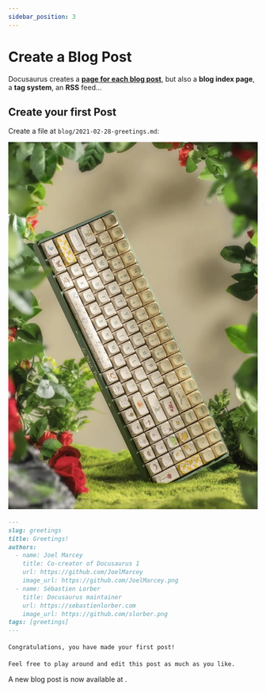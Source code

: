 ```yaml
---
sidebar_position: 3
---
```


# Create a Blog Post

Docusaurus creates a **[page for each blog post](https://www.baidu.com)**, but also a **blog index page**, a **tag system**, an **RSS** feed...

## Create your first Post

Create a file at `blog/2021-02-28-greetings.md`:


![](assets/20241105_175444__.webp)

```md
---
slug: greetings
title: Greetings!
authors:
  - name: Joel Marcey
    title: Co-creator of Docusaurus 1
    url: https://github.com/JoelMarcey
    image_url: https://github.com/JoelMarcey.png
  - name: Sébastien Lorber
    title: Docusaurus maintainer
    url: https://sebastienlorber.com
    image_url: https://github.com/slorber.png
tags: [greetings]
---

Congratulations, you have made your first post!

Feel free to play around and edit this post as much as you like.
```

A new blog post is now available at .
